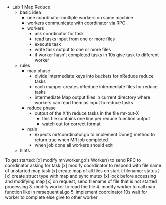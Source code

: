 - Lab 1 Map Reduce
	- basic idea
		- one coordinator multiple workers on same machine
		- workers communicate with coordinator via RPC
		- workers
			- ask coordinator for task
			- read tasks input from one or more files
			- execute task
			- write task output to one or more files
			- if worker hasn't completed tasks in 10s give task to different worker
	- rules
		- map phase
			- divide intermediate keys into buckets for nReduce reduce tasks
			- each mapper creates nReduce intermediate files for reduce tasks
			- intermediate Map output files in current directory where workers can read them as input to reduce tasks
		- reduce phase
			- output of the X'th reduce tasks in the file mr-out-X
				- this file contains one line per reduce function output
				- watch out for correct format
		- main
			- expects mr/coordinator.go to implement Done() method to return true when MR job completed
			- when job done all workers should exit
	- hints


To get started:
[x] modify mr/worker.go's Worker() to send RPC to coordinator asking for task
[x] modify coordinator to respond with file name of unstarted map task
	[x] create map of all files on start { filename: status }
	[x] create struct type with map and sync mutex
	[x] lock before accessing and modifying map
	[x] on request, send filename of file that is not started processing
3. modify worker to read the file
4. modify worker to call map function like in mrsequential.go
5. implement coordinator 10s wait for worker to complete else give to other worker
